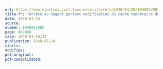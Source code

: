 ```yaml
---
url: https://www.ejustice.just.fgov.be/eli/arrete/1948/04/30/1948043003/justel
title-fr: "Arrêté du Régent portant modification du cadre temporaire du personnel du Ministère des Affaires économiques et des Classes moyennes pour le deuxième semestre 1947"
date: 1948-04-30
source:
number: 1948043003
page: 888888
case: 1948-04-30/34
publication: 1948-05-24
starts:
modifies:
pdf-original:
pdf-consolidated:
---
```


